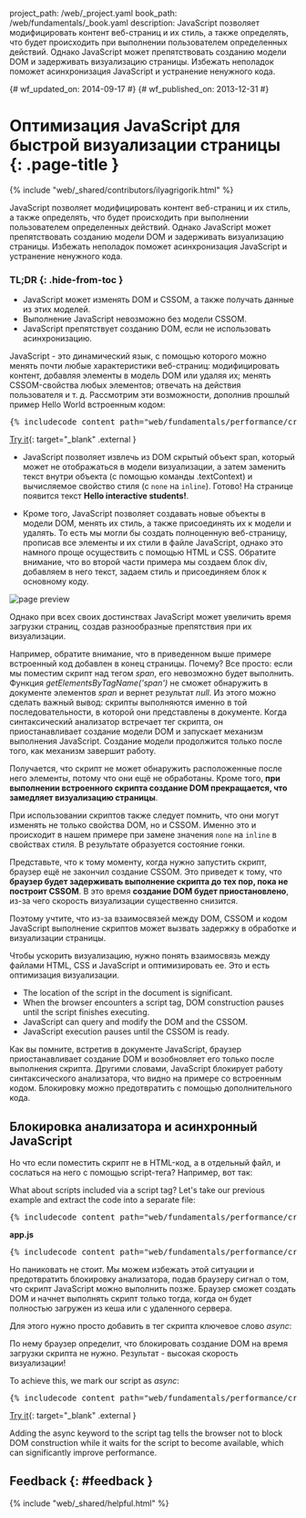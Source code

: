 project_path: /web/_project.yaml book_path: /web/fundamentals/_book.yaml description: JavaScript позволяет модифицировать контент веб-страниц и их стиль, а также определять, что будет происходить при выполнении пользователем определенных действий. Однако JavaScript может препятствовать созданию модели DOM и задерживать визуализацию страницы. Избежать неполадок поможет асинхронизация JavaScript и устранение ненужного кода.

{# wf_updated_on: 2014-09-17 #} {# wf_published_on: 2013-12-31 #}

# Оптимизация JavaScript для быстрой визуализации страницы {: .page-title }

{% include "web/_shared/contributors/ilyagrigorik.html" %}

JavaScript позволяет модифицировать контент веб-страниц и их стиль, а также определять, что будет происходить при выполнении пользователем определенных действий. Однако JavaScript может препятствовать созданию модели DOM и задерживать визуализацию страницы. Избежать неполадок поможет асинхронизация JavaScript и устранение ненужного кода.

### TL;DR {: .hide-from-toc }

* JavaScript может изменять DOM и CSSOM, а также получать данные из этих моделей.
* Выполнение JavaScript невозможно без модели CSSOM.
* JavaScript препятствует созданию DOM, если не использовать асинхронизацию.

JavaScript - это динамический язык, с помощью которого можно менять почти любые характеристики веб-страниц: модифицировать контент, добавляя элементы в модель DOM или удаляя их; менять CSSOM-свойства любых элементов; отвечать на действия пользователя и т. д. Рассмотрим эти возможности, дополнив прошлый пример Hello World встроенным кодом:

<pre class="prettyprint">
{% includecode content_path="web/fundamentals/performance/critical-rendering-path/_code/script.html" region_tag="full" adjust_indentation="auto" %}
</pre>

[Try it](https://googlesamples.github.io/web-fundamentals/fundamentals/performance/critical-rendering-path/script.html){: target="_blank" .external }

* JavaScript позволяет извлечь из DOM скрытый объект span, который может не отображаться в модели визуализации, а затем заменить текст внутри объекта (с помощью команды .textContext) и вычисляемое свойство стиля (с `none` на `inline`). Готово! На странице появится текст **Hello interactive students!**.

* Кроме того, JavaScript позволяет создавать новые объекты в модели DOM, менять их стиль, а также присоединять их к модели и удалять. То есть мы могли бы создать полноценную веб-страницу, прописав все элементы и их стили в файле JavaScript, однако это намного проще осуществить с помощью HTML и CSS. Обратите внимание, что во второй части примера мы создаем блок div, добавляем в него текст, задаем стиль и присоединяем блок к основному коду.

<img src="images/device-js-small.png"  alt="page preview" />

Однако при всех своих достинствах JavaScript может увеличить время загрузки страниц, создав разнообразные препятствия при их визуализации.

Например, обратите внимание, что в приведенном выше примере встроенный код добавлен в конец страницы. Почему? Все просто: если мы поместим скрипт над тегом *span*, его невозможно будет выполнить. Функция *getElementsByTagName('span')* не сможет обнаружить в документе элементов *span* и вернет результат *null*. Из этого можно сделать важный вывод: скрипты выполняются именно в той последовательности, в которой они представлены в документе. Когда синтаксический анализатор встречает тег скрипта, он приостанавливает создание модели DOM и запускает механизм выполнения JavaScript. Создание модели продолжится только после того, как механизм завершит работу.

Получается, что скрипт не может обнаружить расположенные после него элементы, потому что они ещё не обработаны. Кроме того, **при выполнении встроенного скрипта создание DOM прекращается, что замедляет визуализацию страницы**.

При использовании скриптов также следует помнить, что они могут изменять не только свойства DOM, но и CSSOM. Именно это и происходит в нашем примере при замене значения `none` на `inline` в свойствах стиля. В результате образуется состояние гонки.

Представьте, что к тому моменту, когда нужно запустить скрипт, браузер ещё не закончил создание CSSOM. Это приведет к тому, что **браузер будет задерживать выполнение скрипта до тех пор, пока не построит CSSOM**. В это время **создание DOM будет приостановлено**, из-за чего скорость визуализации существенно снизится.

Поэтому учтите, что из-за взаимосвязей между DOM, CSSOM и кодом JavaScript выполнение скриптов может вызвать задержку в обработке и визуализации страницы.

Чтобы ускорить визуализацию, нужно понять взаимосвязь между файлами HTML, CSS и JavaScript и оптимизировать ее. Это и есть оптимизация визуализации.

* The location of the script in the document is significant.
* When the browser encounters a script tag, DOM construction pauses until the script finishes executing.
* JavaScript can query and modify the DOM and the CSSOM.
* JavaScript execution pauses until the CSSOM is ready.

Как вы помните, встретив в документе JavaScript, браузер приостанавливает создание DOM и возобновляет его только после выполнения скрипта. Другими словами, JavaScript блокирует работу синтаксического анализатора, что видно на примере со встроенным кодом. Блокировку можно предотвратить с помощью дополнительного кода.

## Блокировка анализатора и асинхронный JavaScript

Но что если поместить скрипт не в HTML-код, а в отдельный файл, и сослаться на него с помощью script-тега? Например, вот так:

What about scripts included via a script tag? Let's take our previous example and extract the code into a separate file:

<pre class="prettyprint">
{% includecode content_path="web/fundamentals/performance/critical-rendering-path/_code/split_script.html" region_tag="full" adjust_indentation="auto" %}
</pre>

**app.js**

<pre class="prettyprint">
{% includecode content_path="web/fundamentals/performance/critical-rendering-path/_code/app.js" region_tag="full"   adjust_indentation="auto" %}
</pre>

Но паниковать не стоит. Мы можем избежать этой ситуации и предотвратить блокировку анализатора, подав браузеру сигнал о том, что скрипт JavaScript можно выполнить позже. Браузер сможет создать DOM и начнет выполнять скрипт только тогда, когда он будет полностью загружен из кеша или с удаленного сервера.

Для этого нужно просто добавить в тег скрипта ключевое слово *async*:

По нему браузер определит, что блокировать создание DOM на время загрузки скрипта не нужно. Результат - высокая скорость визуализации!

To achieve this, we mark our script as *async*:

<pre class="prettyprint">
{% includecode content_path="web/fundamentals/performance/critical-rendering-path/_code/split_script_async.html" region_tag="full" adjust_indentation="auto" %}
</pre>

[Try it](https://googlesamples.github.io/web-fundamentals/fundamentals/performance/critical-rendering-path/split_script_async.html){: target="_blank" .external }

Adding the async keyword to the script tag tells the browser not to block DOM construction while it waits for the script to become available, which can significantly improve performance.

## Feedback {: #feedback }

{% include "web/_shared/helpful.html" %}